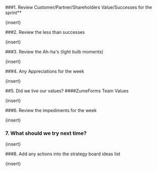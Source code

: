 ###1. Review Customer/Partner/Shareholders Value/Successes for the sprint**

{insert}

###2. Review the less than successes

{insert} 

###3. Review the Ah-ha's (light bulb moments)

{insert}

###4. Any Appreciations for the week

{insert}

##5. Did we live our values?
####ZumeForms Team Values

{insert}

###6. Review the impediments for the week

{insert}

### 7. What should we try next time?

{insert}

###8. Add any actions into the strategy board ideas list

{insert}